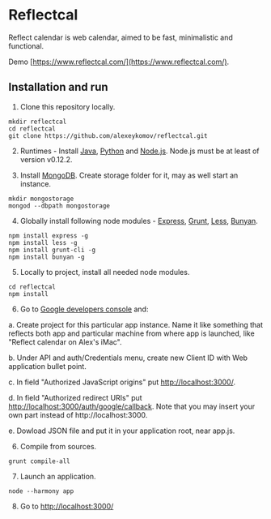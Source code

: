 Reflectcal
==========

Reflect calendar is web calendar, aimed to be fast, minimalistic and functional. 

Demo [https://www.reflectcal.com/](https://www.reflectcal.com/).

Installation and run
--------------------

1. Clone this repository locally.

  ```
  mkdir reflectcal
  cd reflectcal
  git clone https://github.com/alexeykomov/reflectcal.git
  ```

2. Runtimes - Install [Java][jdk], [Python][python] and [Node.js][node.js]. Node.js must be at least of version v0.12.2.

3. Install [MongoDB][mongodb]. Create storage folder for it, may as well start
an instance.

  ```
  mkdir mongostorage
  mongod --dbpath mongostorage
  ```

4. Globally install following node modules - [Express][express], [Grunt][grunt], 
        [Less][less], [Bunyan][bunyan].

  ```
  npm install express -g
  npm install less -g
  npm install grunt-cli -g
  npm install bunyan -g
  ```

5. Locally to project, install all needed node modules.

  ```
  cd reflectcal
  npm install
  ```

6. Go to [Google developers console][devconsole] and:

  a. Create project for this particular app instance. Name it like something that reflects both app and particular machine from where app is launched, like "Reflect calendar on Alex's iMac".
  
  b. Under API and auth/Credentials menu, create new Client ID with Web application bullet point.
  
  c. In field "Authorized JavaScript origins" put [http://localhost:3000/](http://localhost:3000/).
  
  d. In field "Authorized redirect URIs" put [http://localhost:3000/auth/google/callback](http://localhost:3000/auth/google/callback ). Note that you may insert your own part instead of http://localhost:3000.
  
  e. Dowload JSON file and put it in your application root, near app.js.

6. Compile from sources.

  ```
  grunt compile-all
  ```

7. Launch an application.

  ```
  node --harmony app
  ```

8. Go to [http://localhost:3000/](http://localhost:3000/)

[jdk]: http://www.oracle.com/technetwork/java/javase/downloads/jdk8-downloads-2133151.html
[python]: https://www.python.org/download/releases/2.7/
[node.js]: http://nodejs.org/download/
[mongodb]: http://www.mongodb.org/downloads
[express]: https://github.com/visionmedia/express
[grunt]: https://github.com/gruntjs/grunt
[less]: https://github.com/less/less
[bunyan]: https://github.com/trentm/node-bunyan
[devconsole]: https://console.developers.google.com/project?authuser=1 
